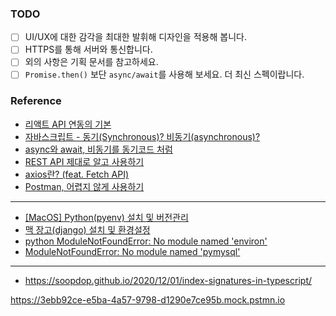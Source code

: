 ### TODO

- [ ] UI/UX에 대한 감각을 최대한 발휘해 디자인을 적용해 봅니다.
- [ ] HTTPS를 통해 서버와 통신합니다.
- [ ] 외의 사항은 기획 문서를 참고하세요.
- [ ] `Promise.then()` 보단 `async/await`를 사용해 보세요. 더 최신 스펙이랍니다.

### Reference

- [리액트 API 연동의 기본](https://react.vlpt.us/integrate-api/01-basic.html)
- [자바스크립트 - 동기(Synchronous)? 비동기(asynchronous)?](https://ljtaek2.tistory.com/142)
- [async와 await, 비동기를 동기코드 처럼](https://kamang-it.tistory.com/entry/JavaScript11async%EC%99%80-await-%EB%B9%84%EB%8F%99%EA%B8%B0%EB%A5%BC-%EB%8F%99%EA%B8%B0%EC%BD%94%EB%93%9C-%EC%B2%98%EB%9F%BC)
- [REST API 제대로 알고 사용하기](https://meetup.toast.com/posts/92)
- [axios란? (feat. Fetch API)](https://velog.io/@shin6403/React-axios%EB%9E%80-feat.-Fetch-API)
- [Postman, 어렵지 않게 사용하기](https://gngsn.tistory.com/26)

---

* [[MacOS] Python(pyenv) 설치 및 버전관리](https://leesh90.github.io/environment/2021/04/03/python-install/)
* [맥 장고(django) 설치 및 환경설정](https://webhotpy.tistory.com/13)
* [python ModuleNotFoundError: No module named 'environ'](https://stackoverflow.com/questions/63511944/i-keep-getting-the-error-modulenotfounderror-no-module-named-environ-in-my-s)
* [ModuleNotFoundError: No module named 'pymysql'](https://joyfulhome.tistory.com/197)

---

* https://soopdop.github.io/2020/12/01/index-signatures-in-typescript/



https://3ebb92ce-e5ba-4a57-9798-d1290e7ce95b.mock.pstmn.io
